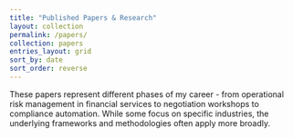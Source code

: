 ```yaml
---
title: "Published Papers & Research"
layout: collection
permalink: /papers/
collection: papers
entries_layout: grid
sort_by: date
sort_order: reverse
---
```


These papers represent different phases of my career - from operational risk management in financial services to negotiation workshops to compliance automation. While some focus on specific industries, the underlying frameworks and methodologies often apply more broadly.